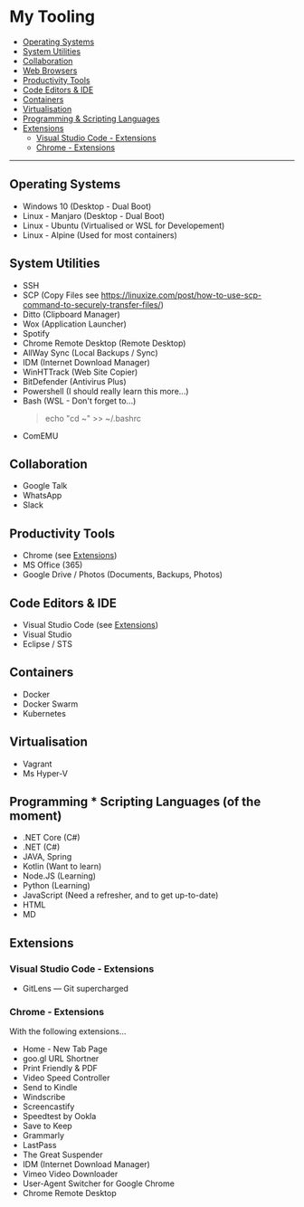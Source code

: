 # My Tooling

- [Operating Systems](#OperatingSystems)
- [System Utilities](#SystemUtilities)
- [Collaboration](#Collaboration)
- [Web Browsers](#WebBrowsers)
- [Productivity Tools](#ProductivityTools)
- [Code Editors & IDE](#CodeEditors)
- [Containers](#Containers)
- [Virtualisation](#Virtualisation)
- [Programming & Scripting Languages](#ProgrammingScriptingLanguages)
- [Extensions](#Extensions)
  - [Visual Studio Code - Extensions](#VisualStudioCode-Extensions)
  - [Chrome - Extensions](#Chrome-Extensions)
---

## <a name="OperatingSystems">Operating Systems</a>

- Windows 10 (Desktop - Dual Boot)
- Linux - Manjaro (Desktop  - Dual Boot)
- Linux - Ubuntu (Virtualised or WSL for Developement)
- Linux - Alpine (Used for most containers)

## System Utilities<a name="SystemUtilities"></a>

- SSH
- SCP (Copy Files see https://linuxize.com/post/how-to-use-scp-command-to-securely-transfer-files/)
- Ditto (Clipboard Manager)
- Wox (Application Launcher)
- Spotify
- Chrome Remote Desktop (Remote Desktop)
- AllWay Sync (Local Backups / Sync)
- IDM (Internet Download Manager)
- WinHTTrack (Web Site Copier)
- BitDefender (Antivirus Plus)
- Powershell (I should really learn this more...)
- Bash (WSL - Don't forget to...)
  > echo "cd ~" >> ~/.bashrc
- ComEMU

## Collaboration<a name="Collaboration"></a>

- Google Talk
- WhatsApp
- Slack

## Productivity Tools<a name="ProductivityTools"></a>

- Chrome (see [Extensions](Chrome-Extensions))
- MS Office (365)
- Google Drive / Photos (Documents, Backups, Photos)

## Code Editors & IDE<a name="CodeEditors"></a>

- Visual Studio Code (see [Extensions](#VisualStudioCode-Extensions))
- Visual Studio
- Eclipse / STS

## Containers<a name="Containers"></a>

- Docker
- Docker Swarm
- Kubernetes

## Virtualisation<a name="Virtualisation"></a>

- Vagrant
- Ms Hyper-V

## Programming * Scripting Languages (of the moment)<a name="ProgrammingScriptingLanguages"></a>

- .NET Core (C#)
- .NET (C#)
- JAVA, Spring
- Kotlin (Want to learn)
- Node.JS (Learning)
- Python (Learning)
- JavaScript (Need a refresher, and to get up-to-date)
- HTML
- MD

## Extensions<a name="Extensions"></a>

### Visual Studio Code - Extensions<a name="VisualStudioCode-Extensions"></a>

- GitLens — Git supercharged

### Chrome - Extensions<a name="Chrome-Extensions"></a>

With the following extensions...

- Home - New Tab Page
- goo.gl URL Shortner
- Print Friendly & PDF
- Video Speed Controller
- Send to Kindle
- Windscribe
- Screencastify
- Speedtest by Ookla
- Save to Keep
- Grammarly
- LastPass
- The Great Suspender
- IDM (Internet Download Manager)
- Vimeo Video Downloader
- User-Agent Switcher for Google Chrome
- Chrome Remote Desktop